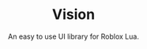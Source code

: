 <h1 align="center">Vision</h1>
<div align="center">
	An easy to use UI library for Roblox Lua.
</div>